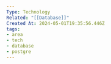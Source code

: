 ```yaml
---
Type: Technology
Related: "[[Database]]"
Created At: 2024-05-01T19:35:56.446Z
tags:
- area
- tech
- database
- postgre
---
```

